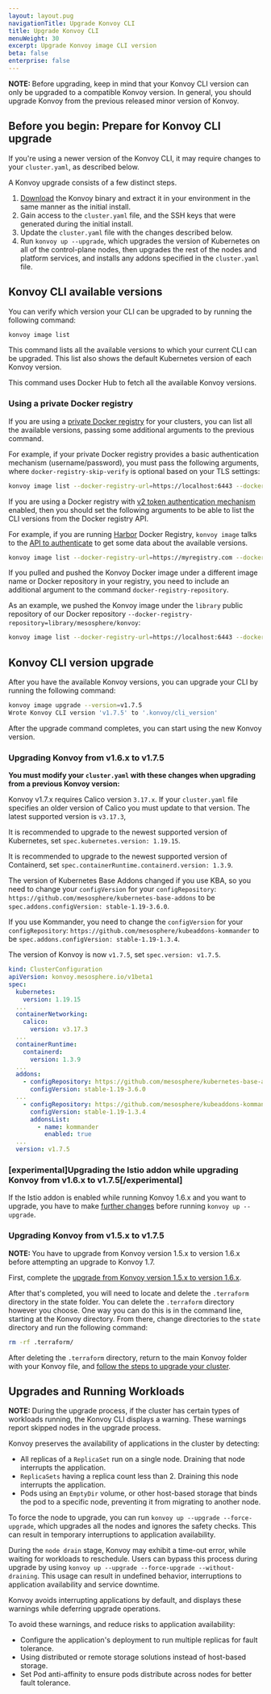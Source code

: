 ```yaml
---
layout: layout.pug
navigationTitle: Upgrade Konvoy CLI
title: Upgrade Konvoy CLI
menuWeight: 30
excerpt: Upgrade Konvoy image CLI version
beta: false
enterprise: false
---
```


<p class="message--note"><strong>NOTE: </strong>Before upgrading, keep in mind that your Konvoy CLI version can only be upgraded to a compatible Konvoy version. In general, you should upgrade Konvoy from the previous released minor version of Konvoy.</p>

## Before you begin: Prepare for Konvoy CLI upgrade

If you're using a newer version of the Konvoy CLI, it may require changes to your `cluster.yaml`, as described below.

A Konvoy upgrade consists of a few distinct steps.

1. [Download](../../download) the Konvoy binary and extract it in your environment in the same manner as the initial install.
1. Gain access to the `cluster.yaml` file, and the SSH keys that were generated during the initial install.
1. Update the `cluster.yaml` file with the changes described below.
1. Run `konvoy up --upgrade`, which upgrades the version of Kubernetes on all of the control-plane nodes, then upgrades the rest of the nodes and platform services, and installs any addons specified in the `cluster.yaml` file.

## Konvoy CLI available versions

You can verify which version your CLI can be upgraded to by running the following command:

```bash
konvoy image list
```

This command lists all the available versions to which your current CLI can be upgraded.
This list also shows the default Kubernetes version of each Konvoy version.

This command uses Docker Hub to fetch all the available Konvoy versions.

### Using a private Docker registry

If you are using a [private Docker registry][docker_registry] for your clusters, you can list all the available versions, passing some additional arguments to the previous command.

For example, if your private Docker registry provides a basic authentication mechanism (username/password), you must pass the following arguments, where `docker-registry-skip-verify` is optional based on your TLS settings:

```bash
konvoy image list --docker-registry-url=https://localhost:6443 --docker-registry-username=testuser --docker-registry-password=testpassword --docker-registry-skip-verify
```

If you are using a Docker registry with [v2 token authentication mechanism][docker_v2_auth_token] enabled, then you should set the following arguments to be able to list the CLI versions from the Docker registry API.

For example, if you are running [Harbor][harbor] Docker Registry, `konvoy image` talks to the [API to authenticate][docker_api_auth] to get some data about the available versions.

```bash
konvoy image list --docker-registry-url=https://myregistry.com --docker-registry-username=admin --docker-registry-password=Harbor12345 --docker-registry-skip-verify
```

If you pulled and pushed the Konvoy Docker image under a different image name or Docker repository in your registry, you need to include an additional argument to the command `docker-registry-repository`.

As an example, we pushed the Konvoy image under the `library` public repository of our Docker repository `--docker-registry-repository=library/mesosphere/konvoy`:

```bash
konvoy image list --docker-registry-url=https://localhost:6443 --docker-registry-username=testuser --docker-registry-password=testpassword --docker-registry-skip-verify --docker-registry-repository=library/mesosphere/konvoy
```

## Konvoy CLI version upgrade

After you have the available Konvoy versions, you can upgrade your CLI by running the following command:

```bash
konvoy image upgrade --version=v1.7.5
Wrote Konvoy CLI version 'v1.7.5' to '.konvoy/cli_version'
```

After the upgrade command completes, you can start using the new Konvoy version.

### Upgrading Konvoy from v1.6.x to v1.7.5

**You must modify your `cluster.yaml` with these changes when upgrading from a previous Konvoy version:**

Konvoy v1.7.x requires Calico version `3.17.x`. If your `cluster.yaml` file specifies an older version of Calico you must update to that version. The latest supported version is `v3.17.3`,

It is recommended to upgrade to the newest supported version of Kubernetes, set `spec.kubernetes.version: 1.19.15`.

It is recommended to upgrade to the newest supported version of Containerd, set `spec.containerRuntime.containerd.version: 1.3.9`.

The version of Kubernetes Base Addons changed if you use KBA, so you need to change your `configVersion` for your `configRepository`: `https://github.com/mesosphere/kubernetes-base-addons` to be `spec.addons.configVersion: stable-1.19-3.6.0`.

If you use Kommander, you need to change the `configVersion` for your `configRepository`: `https://github.com/mesosphere/kubeaddons-kommander` to be `spec.addons.configVersion: stable-1.19-1.3.4`.

The version of Konvoy is now `v1.7.5`, set `spec.version: v1.7.5`.

```yaml
kind: ClusterConfiguration
apiVersion: konvoy.mesosphere.io/v1beta1
spec:
  kubernetes:
    version: 1.19.15
  ...
  containerNetworking:
    calico:
      version: v3.17.3
  ...
  containerRuntime:
    containerd:
      version: 1.3.9
  ...
  addons:
    - configRepository: https://github.com/mesosphere/kubernetes-base-addons
      configVersion: stable-1.19-3.6.0
  ...
    - configRepository: https://github.com/mesosphere/kubeaddons-kommander
      configVersion: stable-1.19-1.3.4
      addonsList:
        - name: kommander
          enabled: true
  ...
  version: v1.7.5
```

### [experimental]Upgrading the Istio addon while upgrading Konvoy from v1.6.x to v1.7.5[/experimental]

If the Istio addon is enabled while running Konvoy 1.6.x and you want to upgrade, you have to make [further changes][istio-upgrade] before running `konvoy up --upgrade`.

### Upgrading Konvoy from v1.5.x to v1.7.5

<p class="message--note"><strong>NOTE: </strong>You have to upgrade from Konvoy version 1.5.x to version 1.6.x before attempting an upgrade to Konvoy 1.7.</p>

First, complete the [upgrade from Konvoy version 1.5.x to version 1.6.x][15-to-16-upgrade].

After that's completed, you will need to locate and delete the `.terraform` directory in the state folder. You can delete the `.terraform` directory however you choose. One way you can do this is in the command line, starting at the Konvoy directory. From there, change directories to the `state` directory and run the following command:

```bash
rm -rf .terraform/
```

After deleting the `.terraform` directory, return to the main Konvoy folder with your Konvoy file, and [follow the steps to upgrade your cluster][upgrade-to-17].

## Upgrades and Running Workloads

<p class="message--note"><strong>NOTE: </strong>During the upgrade process, if the cluster has certain types of workloads running, the Konvoy CLI displays a warning. These warnings report skipped nodes in the upgrade process.</p>

Konvoy preserves the availability of applications in the cluster by detecting:

- All replicas of a `ReplicaSet` run on a single node. Draining that node interrupts the application.
- `ReplicaSets` having a replica count less than 2. Draining this node interrupts the application.
- Pods using an `EmptyDir` volume, or other host-based storage that binds the pod to a specific node, preventing it from migrating to another node.

To force the node to upgrade, you can run `konvoy up --upgrade --force-upgrade`, which upgrades all the nodes and ignores the safety checks. This can result in temporary interruptions to application availability.

During the `node drain` stage, Konvoy may exhibit a time-out error, while waiting for workloads to reschedule. Users can bypass this process during upgrade by using `konvoy up --upgrade --force-upgrade --without-draining`. This usage can result in undefined behavior,  interruptions to application availability and service downtime.

Konvoy avoids interrupting applications by default, and displays these warnings while deferring upgrade operations.

To avoid these warnings, and reduce risks to application availability:

- Configure the application's deployment to run multiple replicas for fault tolerance.
- Using distributed or remote storage solutions instead of host-based storage.
- Set Pod anti-affinity to ensure pods distribute across nodes for better fault tolerance.

[15-to-16-upgrade]: https://docs.d2iq.com/dkp/konvoy/1.6/upgrade/upgrade-cli/#upgrading-konvoy-from-v15x-to-v161
[docker_api_auth]: https://github.com/docker/distribution/blob/master/docs/spec/auth/token.md
[docker_registry]: https://docs.docker.com/registry/deploying/
[docker_v2_auth_token]: https://docs.docker.com/registry/spec/auth/token/
[harbor]: https://github.com/goharbor/harbor
[istio-upgrade]: upgrade-cli-istio
[upgrade-to-17]: #upgrading-konvoy-from-v16x-to-v175
